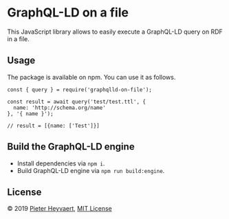 # GraphQL-LD on a file

This JavaScript library allows to easily execute a GraphQL-LD query on RDF in a file.

## Usage

The package is available on npm.
You can use it as follows.

```$JavaScript
const { query } = require('graphqlld-on-file');

const result = await query('test/test.ttl', {
  name: 'http://schema.org/name'
}, '{ name }');

// result = [{name: ['Test']}]
```

## Build the GraphQL-LD engine

- Install dependencies via `npm i`.
- Build GraphQL-LD engine via `npm run build:engine`.

## License

© 2019 [Pieter Heyvaert](https://pieterheyvaert.com), [MIT License](https://github.com/pheyvaer/graphqlld-on-file/blob/master/LICENSE.md)
